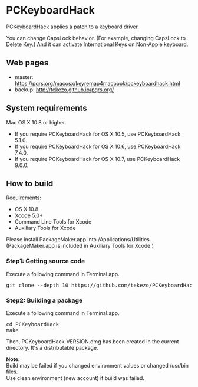 PCKeyboardHack
==============

PCKeyboardHack applies a patch to a keyboard driver.

You can change CapsLock behavior. (For example, changing CapsLock to Delete Key.)
And it can activate International Keys on Non-Apple keyboard.


Web pages
---------

* master: https://pqrs.org/macosx/keyremap4macbook/pckeyboardhack.html
* backup: http://tekezo.github.io/pqrs.org/


System requirements
-------------------

Mac OS X 10.8 or higher.

* If you require PCKeyboardHack for OS X 10.5, use PCKeyboardHack 5.1.0.
* If you require PCKeyboardHack for OS X 10.6, use PCKeyboardHack 7.4.0.
* If you require PCKeyboardHack for OS X 10.7, use PCKeyboardHack 9.0.0.

How to build
------------

Requirements:

* OS X 10.8
* Xcode 5.0+
* Command Line Tools for Xcode
* Auxiliary Tools for Xcode

Please install PackageMaker.app into /Applications/Utilities.
(PackageMaker.app is included in Auxiliary Tools for Xcode.)

### Step1: Getting source code

Execute a following command in Terminal.app.

<pre>
git clone --depth 10 https://github.com/tekezo/PCKeyboardHack.git
</pre>

### Step2: Building a package

Execute a following command in Terminal.app.

<pre>
cd PCKeyboardHack
make
</pre>

Then, PCKeyboardHack-VERSION.dmg has been created in the current directory.
It's a distributable package.


**Note:**<br />
Build may be failed if you changed environment values or changed /usr/bin files.<br />
Use clean environment (new account) if build was failed.
